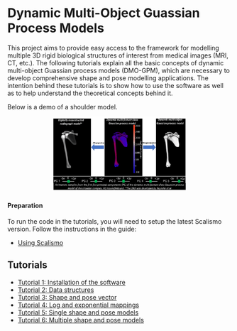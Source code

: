 # Dynamic Multi-Object Guassian Process Models

This project aims to provide easy access to the framework for modelling multiple 3D rigid biological structures of interest from medical images (MRI, CT, etc.). The following tutorials explain all the basic concepts of dynamic multi-object Guassian process models (DMO-GPM), which are necessary to develop comprehensive shape and pose modelling applications. The intention behind these tutorials is to show how to use the software as well as to help understand the theoretical concepts behind it.

Below is a demo of a shoulder model.

<p align="center">
<img src="DMFC-GPM-demo.gif" width="60%" hight="50%">
</p>


#### Preparation
To run the code in the tutorials, you will need to setup the latest Scalismo version. Follow the instructions in the guide:
- [Using Scalismo](https://scalismo.org/docs/)

## Tutorials
- [Tutorial 1: Installation of the software](tutorial0.md) 
- [Tutorial 2: Data structures](tutorial1.md) 
- [Tutorial 3: Shape and pose vector](tutorial2.md) 
- [Tutorial 4: Log and exponential mappings](tutorial3.md) 
- [Tutorial 5: Single shape and pose models](tutorial4.md) 
- [Tutorial 6: Multiple shape and pose models](tutorial5.md) 
